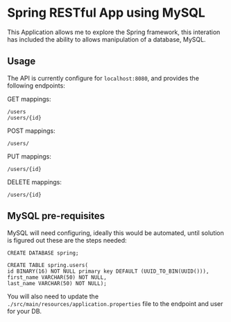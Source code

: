 # Spring RESTful App using MySQL

This Application allows me to explore the Spring framework, this interation has included the ability to allows manipulation of a database, MySQL.

## Usage

The API is currently configure for `localhost:8080`, and provides the following endpoints:

GET mappings:

```
/users
/users/{id}
```

POST mappings:

```
/users/
```

PUT mappings:

```
/users/{id}
```

DELETE mappings:

```
/users/{id}
```

## MySQL pre-requisites

MySQL will need configuring, ideally this would be automated, until solution is figured out these are the steps needed:

```
CREATE DATABASE spring;

CREATE TABLE spring.users(
id BINARY(16) NOT NULL primary key DEFAULT (UUID_TO_BIN(UUID())), 
first_name VARCHAR(50) NOT NULL, 
last_name VARCHAR(50) NOT NULL);
```

You will also need to update the `./src/main/resources/application.properties` file to the endpoint and user for your DB.